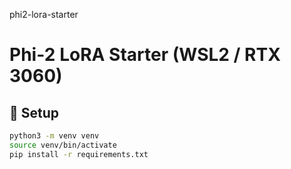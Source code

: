 phi2-lora-starter
# Phi‑2 LoRA Starter (WSL2 / RTX 3060)

## 🚀 Setup
```bash
python3 -m venv venv
source venv/bin/activate
pip install -r requirements.txt
